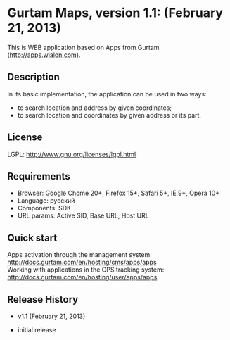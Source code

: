 # Gurtam Maps, version 1.1: (February 21, 2013)
This is WEB application based on Apps from Gurtam (http://apps.wialon.com).

## Description
In its basic implementation, the application can be used in two ways:
- to search location and address by given coordinates;
- to search location and coordinates by given address or its part.

## License
LGPL: http://www.gnu.org/licenses/lgpl.html

## Requirements
 * Browser: Google Chome 20+, Firefox 15+, Safari 5+, IE 9+, Opera 10+
 * Language: русский
 * Components: SDK
 * URL params: Active SID, Base URL, Host URL

## Quick start
Apps activation through the management system: http://docs.gurtam.com/en/hosting/cms/apps/apps  
Working with applications in the GPS tracking system: http://docs.gurtam.com/en/hosting/user/apps/apps

## Release History
 * v1.1 (February 21, 2013)  
- initial release
